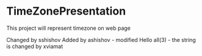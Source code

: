 # TimeZonePresentation
This project will represent timezone on web page

Changed by sshishov
Added by ashishov - modified
Hello all(3) - the string is changed by xviamat
